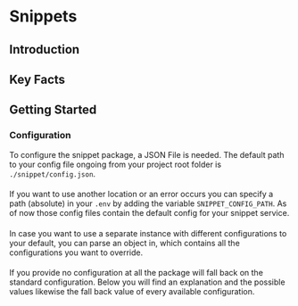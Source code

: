 # Snippets

## Introduction

## Key Facts

## Getting Started
### Configuration
To configure the snippet package, a JSON File is needed.
The default path to your config file ongoing from your project root folder is `./snippet/config.json`. 
####
If you want to use another location or an error occurs you can specify a path (absolute) in your `.env` by adding the variable `SNIPPET_CONFIG_PATH`.
As of now those config files contain the default config for your snippet service.
####
In case you want to use a separate instance with different configurations to your default,
you can parse an object in, which contains all the configurations you want to override. 
####
If you provide no configuration at all the package will fall back on the standard configuration.
Below you will find an explanation and the possible values likewise the fall back value of every available configuration.

